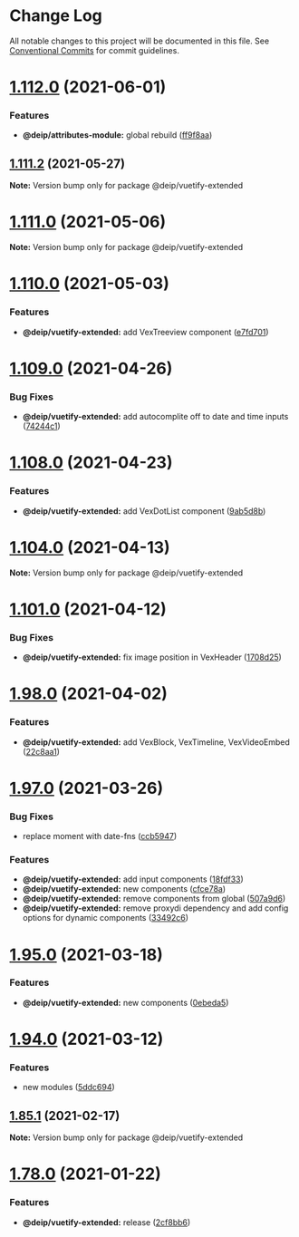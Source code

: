 # Change Log

All notable changes to this project will be documented in this file.
See [Conventional Commits](https://conventionalcommits.org) for commit guidelines.

# [1.112.0](https://gitlab.com/DEIP/deip-client-modules/compare/v1.111.3...v1.112.0) (2021-06-01)


### Features

* **@deip/attributes-module:** global rebuild ([ff9f8aa](https://gitlab.com/DEIP/deip-client-modules/commit/ff9f8aabbffe26f4341462ba44353241eb669dd8))





## [1.111.2](https://gitlab.com/DEIP/deip-client-modules/compare/v1.111.1...v1.111.2) (2021-05-27)

**Note:** Version bump only for package @deip/vuetify-extended





# [1.111.0](https://gitlab.com/DEIP/deip-client-modules/compare/v1.110.1...v1.111.0) (2021-05-06)

**Note:** Version bump only for package @deip/vuetify-extended





# [1.110.0](https://gitlab.com/DEIP/deip-client-modules/compare/v1.109.5...v1.110.0) (2021-05-03)


### Features

* **@deip/vuetify-extended:** add VexTreeview component ([e7fd701](https://gitlab.com/DEIP/deip-client-modules/commit/e7fd7013fe8bdcfd644137cebdb5cc05a73fbebd))





# [1.109.0](https://gitlab.com/DEIP/deip-client-modules/compare/v1.108.0...v1.109.0) (2021-04-26)


### Bug Fixes

* **@deip/vuetify-extended:** add autocomplite off to date and time inputs ([74244c1](https://gitlab.com/DEIP/deip-client-modules/commit/74244c16c64d7ce72222ce926d8bcd40668f8ae5))





# [1.108.0](https://gitlab.com/DEIP/deip-client-modules/compare/v1.107.0...v1.108.0) (2021-04-23)


### Features

* **@deip/vuetify-extended:** add VexDotList component ([9ab5d8b](https://gitlab.com/DEIP/deip-client-modules/commit/9ab5d8b9a77e6f92eaed0f0f4db9a0fb6274ab2f))





# [1.104.0](https://gitlab.com/DEIP/deip-client-modules/compare/v1.103.0...v1.104.0) (2021-04-13)

**Note:** Version bump only for package @deip/vuetify-extended





# [1.101.0](https://gitlab.com/DEIP/deip-client-modules/compare/v1.100.0...v1.101.0) (2021-04-12)


### Bug Fixes

* **@deip/vuetify-extended:** fix image position in VexHeader ([1708d25](https://gitlab.com/DEIP/deip-client-modules/commit/1708d252864e26d1f3912390aa9937d9829d75d2))





# [1.98.0](https://gitlab.com/DEIP/deip-client-modules/compare/v1.97.0...v1.98.0) (2021-04-02)


### Features

* **@deip/vuetify-extended:** add VexBlock, VexTimeline, VexVideoEmbed ([22c8aa1](https://gitlab.com/DEIP/deip-client-modules/commit/22c8aa1e99e66353aac165cdfff2e0576b6af4df))





# [1.97.0](https://gitlab.com/DEIP/deip-client-modules/compare/v1.96.1...v1.97.0) (2021-03-26)


### Bug Fixes

* replace moment with date-fns ([ccb5947](https://gitlab.com/DEIP/deip-client-modules/commit/ccb59474e38e48fb384667febc18a4f3b74b0326))


### Features

* **@deip/vuetify-extended:** add input components ([18fdf33](https://gitlab.com/DEIP/deip-client-modules/commit/18fdf33b002d3e1fbdc198d2b819c3023cea4356))
* **@deip/vuetify-extended:** new components ([cfce78a](https://gitlab.com/DEIP/deip-client-modules/commit/cfce78ac42fcb041150cb0081615ae92fa4bcb44))
* **@deip/vuetify-extended:** remove components from global ([507a9d6](https://gitlab.com/DEIP/deip-client-modules/commit/507a9d666674ae4590381a1c41aa2c53b26d0860))
* **@deip/vuetify-extended:** remove proxydi dependency and add config options for dynamic components ([33492c6](https://gitlab.com/DEIP/deip-client-modules/commit/33492c6c15bee5b4008554e20c1b15546f4dd893))





# [1.95.0](https://gitlab.com/DEIP/deip-client-modules/compare/v1.94.0...v1.95.0) (2021-03-18)


### Features

* **@deip/vuetify-extended:** new components ([0ebeda5](https://gitlab.com/DEIP/deip-client-modules/commit/0ebeda56862879243a64b22997a526b139aa313c))





# [1.94.0](https://gitlab.com/DEIP/deip-client-modules/compare/v1.93.0...v1.94.0) (2021-03-12)


### Features

* new modules ([5ddc694](https://gitlab.com/DEIP/deip-client-modules/commit/5ddc69459eb66e1703742d39aaa64b0022cfa8b8))





## [1.85.1](https://gitlab.com/DEIP/deip-client-modules/compare/v1.85.0...v1.85.1) (2021-02-17)

**Note:** Version bump only for package @deip/vuetify-extended





# [1.78.0](https://gitlab.com/DEIP/deip-client-modules/compare/v1.77.0...v1.78.0) (2021-01-22)


### Features

* **@deip/vuetify-extended:** release ([2cf8bb6](https://gitlab.com/DEIP/deip-client-modules/commit/2cf8bb665e4328f232cd523588ec6db21a666be6))
